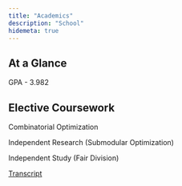 ```yaml
---
title: "Academics"
description: "School"
hidemeta: true
---
```


## At a Glance
GPA - 3.982

## Elective Coursework
Combinatorial Optimization

Independent Research (Submodular Optimization)

Independent Study (Fair Division)

[Transcript](Transcript.pdf)

